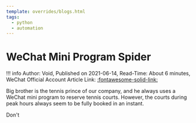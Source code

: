 ```yaml
---
template: overrides/blogs.html
tags:
  - python
  - automation
---
```


# WeChat Mini Program Spider

!!! info
    Author: Void, Published on 2021-06-14, Read-Time: About 6 minutes, WeChat Official Account Article Link: [:fontawesome-solid-link:](https://mp.weixin.qq.com/s/PBHXRCzPUKyRLYSOkkZmLw)

Big brother is the tennis prince of our company, and he always uses a WeChat mini program to reserve tennis courts. However, the courts during peak hours always seem to be fully booked in an instant.

Don't